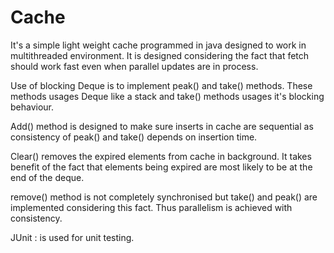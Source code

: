 # Cache

It's a simple light weight cache programmed in java designed to work in multithreaded environment. It is designed considering the fact that fetch should work fast even when parallel updates are in process. 

Use of blocking Deque is to implement peak() and take() methods. These methods usages Deque like a stack and take() methods usages it's blocking behaviour. 

Add() method is designed to make sure inserts in cache are sequential as consistency of peak() and take() depends on insertion time.

Clear() removes the expired elements from cache in background. It takes benefit of the fact that elements being expired are most likely to be at the end of the deque.

remove() method is not completely synchronised but take() and peak() are implemented considering this fact. Thus parallelism is achieved with consistency.

JUnit : is used for unit testing.
